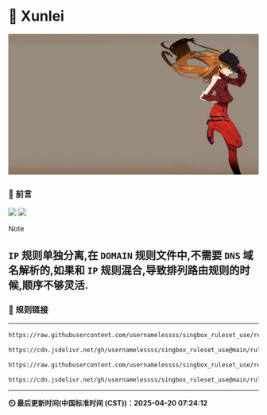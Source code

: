 
# 🧸 Xunlei
![](https://raw.githubusercontent.com/usernamelessss/picture-bed/main/images/202504042256831.jpg)
### 📣 前言
![](https://shields.io/badge/-移除重复规则-ff69b4) ![](https://shields.io/badge/-IP&nbsp;规则单独存放不与&nbsp;DOMAIN&nbsp;等混合-green)
> [!NOTE]
**`IP` 规则单独分离,在 `DOMAIN` 规则文件中,不需要 `DNS` 域名解析的,如果和 `IP` 规则混合,导致排列路由规则的时候,顺序不够灵活.**
---

###  🔗 规则链接
---

```url
https://raw.githubusercontent.com/usernamelessss/singbox_ruleset_use/refs/heads/main/rule/Xunlei/Xunlei_No_IP.json
```

```url
https://cdn.jsdelivr.net/gh/usernamelessss/singbox_ruleset_use@main/rule/Xunlei/Xunlei_No_IP.json
```

```url
https://raw.githubusercontent.com/usernamelessss/singbox_ruleset_use/refs/heads/main/rule/Xunlei/Xunlei_No_IP.srs
```

```url
https://cdn.jsdelivr.net/gh/usernamelessss/singbox_ruleset_use@main/rule/Xunlei/Xunlei_No_IP.srs
```

---
**⏲️ 最后更新时间(中国标准时间 (CST))：2025-04-20 07:24:12**